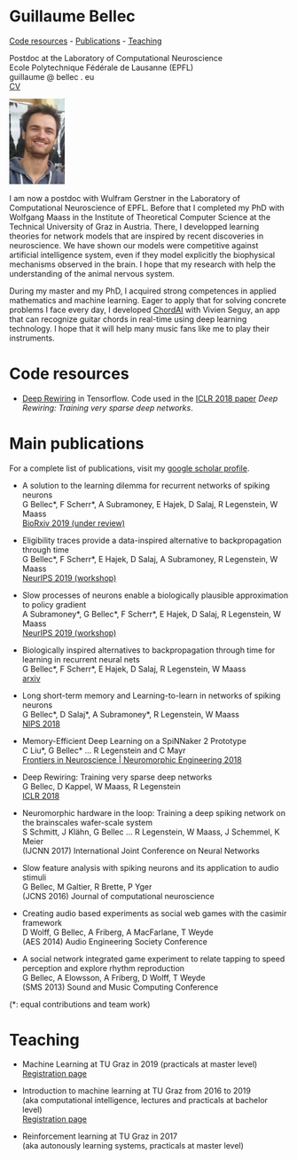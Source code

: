 

# Guillaume Bellec

[Code resources](#code-resources) - [Publications](#main-publications) - [Teaching](#teaching)



Postdoc at the Laboratory of Computational Neuroscience  
Ecole Polytechnique Fédérale de Lausanne (EPFL)  
guillaume @ bellec . eu   
[CV](https://github.com/guillaumeBellec/guillaumeBellec.github.io/blob/master/CV_of_Guillaume_Bellec__english_.pdf.pdf)

<img src="image_moi.jpg" alt="Photo" width="100px" />

  I am now a postdoc with Wulfram Gerstner in the Laboratory of Computational Neuroscience of EPFL. Before that I completed my PhD with Wolfgang Maass in the Institute of Theoretical Computer Science at the Technical University of Graz in Austria. There, I developped learning theories for network models that are inspired by recent discoveries in neuroscience. We have shown our models were competitive against artificial intelligence system, even if they model explicitly the biophysical mechanisms observed in the brain. I hope that my research with help the understanding of the animal nervous system.

  During my master and my PhD, I acquired strong competences in applied mathematics and machine learning. Eager to apply that for solving concrete problems I face every day, I developed [ChordAI](http://chordai.net/)  with Vivien Seguy, an app that can recognize guitar chords in real-time using deep learning technology. I hope that it will help many music fans like me to play their instruments.  


# Code resources
- [Deep Rewiring](https://github.com/guillaumeBellec/deep_rewiring) in Tensorflow.  Code used in the [ICLR 2018 paper](https://arxiv.org/abs/1711.05136) _Deep Rewiring: Training very sparse deep networks_.

# Main publications
For a complete list of publications, visit my [google scholar profile](https://scholar.google.fr/citations?user=fSXUVvAAAAAJ&hl=fr).

- A solution to the learning dilemma for recurrent networks of spiking neurons  
G Bellec\*, F Scherr\*, A Subramoney, E Hajek, D Salaj, R Legenstein, W Maass  
[BioRxiv 2019 (under review)](https://www.biorxiv.org/content/10.1101/738385v3)

- Eligibility traces provide a data-inspired alternative to backpropagation through time  
G Bellec\*, F Scherr\*, E Hajek, D Salaj, A Subramoney, R Legenstein, W Maass  
[NeurIPS 2019 (workshop)](https://openreview.net/forum?id=SkxJ4QKIIS)

- Slow processes of neurons enable a biologically plausible approximation to policy gradient  
A Subramoney\*, G Bellec\*, F Scherr\*, E Hajek, D Salaj, R Legenstein, W Maass  
[NeurIPS 2019 (workshop)](https://sites.google.com/view/biologicalandartificialrl#h.p_rtzf9pTMv6QI)

- Biologically inspired alternatives to backpropagation through time for
  learning in recurrent neural nets  
G Bellec\*, F Scherr\*, E Hajek, D Salaj, R Legenstein, W Maass  
[arxiv](https://arxiv.org/abs/1901.09049)

- Long short-term memory and Learning-to-learn in networks of spiking neurons  
G Bellec\*, D Salaj\*, A Subramoney\*, R Legenstein, W Maass  
[NIPS 2018](https://arxiv.org/abs/1803.09574)

- Memory-Efficient Deep Learning on a SpiNNaker 2 Prototype  
C Liu\*, G Bellec\* ...  R Legenstein and C Mayr  
[Frontiers in Neuroscience | Neuromorphic Engineering 2018](https://www.frontiersin.org/articles/10.3389/fnins.2018.00840/full)

- Deep Rewiring: Training very sparse deep networks  
G Bellec, D Kappel, W Maass, R Legenstein  
[ICLR 2018](https://arxiv.org/abs/1711.05136)

- Neuromorphic hardware in the loop: Training a deep spiking network on the brainscales wafer-scale system  
S Schmitt, J Klähn, G Bellec ... R Legenstein, W Maass, J Schemmel, K Meier  
(IJCNN 2017) International Joint Conference on Neural Networks

- Slow feature analysis with spiking neurons and its application to audio stimuli  
G Bellec, M Galtier, R Brette, P Yger  
(JCNS 2016) Journal of computational neuroscience

- Creating audio based experiments as social web games with the casimir framework  
D Wolff, G Bellec, A Friberg, A MacFarlane, T Weyde  
(AES 2014) Audio Engineering Society Conference

- A social network integrated game experiment to relate tapping to speed perception and explore rhythm reproduction  
G Bellec, A Elowsson, A Friberg, D Wolff, T Weyde  
(SMS 2013) Sound and Music Computing Conference

(*: equal contributions and team work)

# Teaching

- Machine Learning at TU Graz in 2019  (practicals at master level)  
[Registration page](https://online.tugraz.at/tug_online/wbLv.wbShowLVDetail?pStpSpNr=216646)

- Introduction to machine learning at TU Graz from 2016 to 2019  
(aka computational intelligence, lectures and practicals at bachelor level)  
[Registration page](https://online.tugraz.at/tug_online/wbLv.wbShowLVDetail?pStpSpNr=203426&pSpracheNr=2)

- Reinforcement learning at TU Graz in 2017  
(aka autonously learning systems, practicals at master level) 
